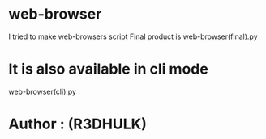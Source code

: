# web-browser
I tried to make web-browsers script
Final product is web-browser(final).py
# It is also available in cli mode  
web-browser(cli).py
# Author : (R3DHULK)